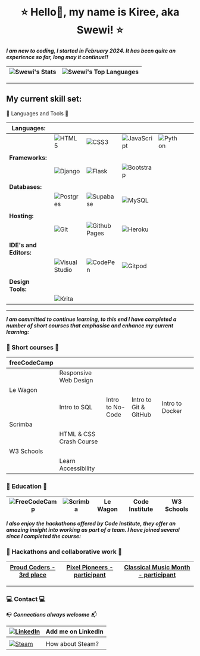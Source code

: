 <h1 align="center"> ⭐ Hello👋, my name is Kiree, aka Swewi! ⭐ </h1>


**_I am new to coding, I started in February 2024.  It has been quite an experience so far, long may it continue!!_**

| ![Swewi's Stats](https://github-readme-stats.vercel.app/api?username=Swewi&theme=vue-dark&show_icons=true&hide_border=false&count_private=true)  | ![Swewi's Top Languages](https://github-readme-stats.vercel.app/api/top-langs/?username=Swewi&theme=vue-dark&show_icons=true&hide_border=false&layout=compact) |
| --- | --- |

---

## My current skill set:

💾 Languages and Tools 💾

| **Languages:** | | | | | | |
| --- | --- | --- | --- | --- | --- | --- |
|  | ![HTML5](https://img.shields.io/badge/html5-%23E34F26.svg?style=for-the-badge&logo=html5&logoColor=white) | ![CSS3](https://img.shields.io/badge/css3-%231572B6.svg?style=for-the-badge&logo=css3&logoColor=white) | ![JavaScript](https://img.shields.io/badge/javascript-%23323330.svg?style=for-the-badge&logo=javascript&logoColor=%23F7DF1E) | ![Python](https://img.shields.io/badge/python-3670A0?style=for-the-badge&logo=python&logoColor=ffdd54) |  |  |
| | | | | | | |
| **Frameworks:** | | | | | | |
|  | ![Django](https://img.shields.io/badge/django-%23092E20.svg?style=for-the-badge&logo=django&logoColor=white) | ![Flask](https://img.shields.io/badge/flask-%23000.svg?style=for-the-badge&logo=flask&logoColor=white) | ![Bootstrap](https://img.shields.io/badge/bootstrap-%238511FA.svg?style=for-the-badge&logo=bootstrap&logoColor=white) |  |  |  |
| | | | | | | |
| **Databases:** | | | | | | |
|  | ![Postgres](https://img.shields.io/badge/postgres-%23316192.svg?style=for-the-badge&logo=postgresql&logoColor=white) | ![Supabase](https://img.shields.io/badge/Supabase-3ECF8E?style=for-the-badge&logo=supabase&logoColor=white) | ![MySQL](https://img.shields.io/badge/mysql-4479A1.svg?style=for-the-badge&logo=mysql&logoColor=white) |  |  |  |
| | | | | | | |
| **Hosting:** | | | | | | |
|  | ![Git](https://img.shields.io/badge/git-%23F05033.svg?style=for-the-badge&logo=git&logoColor=white) | ![Github Pages](https://img.shields.io/badge/github%20pages-121013?style=for-the-badge&logo=github&logoColor=white) | ![Heroku](https://img.shields.io/badge/heroku-%23430098.svg?style=for-the-badge&logo=heroku&logoColor=white) |  |  |  |
| | | | | | | |
| **IDE's and Editors:** | | | | | | |
|  | ![Visual Studio](https://img.shields.io/badge/Visual%20Studio-5C2D91.svg?style=for-the-badge&logo=visual-studio&logoColor=white) | ![CodePen](https://img.shields.io/badge/Codepen-000000?style=for-the-badge&logo=codepen&logoColor=white) | ![Gitpod](https://img.shields.io/badge/gitpod-f06611.svg?style=for-the-badge&logo=gitpod&logoColor=white) |  |  |  |
| | | | | | | |
| **Design Tools:** | | | | | | |
|  | ![Krita](https://img.shields.io/badge/Krita-203759?style=for-the-badge&logo=krita&logoColor=EEF37B) |  |  |  |  |  |

---

**_I am committed to continue learning, to this end I have completed a number of short courses that emphasise and enhance my current learning:_**

### 🎒 Short courses 🎒

| freeCodeCamp | | | | | |
| --- | --- | --- | --- | --- | --- |
|  | Responsive Web Design |  |  |  |  |
| Le Wagon | | | | | |
|  | Intro to SQL | Intro to No-Code  | Intro to Git & GitHub | Intro to Docker |  |
| Scrimba | | | | | |
|  | HTML & CSS Crash Course |  |  |  |  |
| W3 Schools | | | | | |
|  | Learn Accessibility |  |  |  |  |

### 📓 Education 📖

| ![FreeCodeCamp](https://img.shields.io/badge/Freecodecamp-%23123.svg?&style=for-the-badge&logo=freecodecamp&logoColor=green) | ![Scrimba](https://img.shields.io/badge/scrimba-2B283A?style=for-the-badge&logo=scrimba&logoColor=white) | Le Wagon | Code Institute | W3 Schools |
| --- | --- | --- | --- | --- |

**_I also enjoy the hackathons offered by Code Institute, they offer an amazing insight into working as part of a team.  I have joined several since I completed the course:_**

### 👯 Hackathons and collaborative work 👯

| [Proud Coders - 3rd place](https://chronicles-of-pride-9a12d37ba4db.herokuapp.com/) | [Pixel Pioneers - participant](https://swewi.github.io/Invasion-83-Ht-3/) | [Classical Music Month - participant](https://md-ash-dot.github.io/classical-music-hackathon/) |
| --- | --- | --- |

---

### 💻 Contact 💻

📭 **_Connections always welcome_** 📬

| [![LinkedIn](https://img.shields.io/badge/linkedin-%230077B5.svg?style=for-the-badge&logo=linkedin&logoColor=white)](https://www.linkedin.com/in/kireebellamy) | Add me on LinkedIn |
| --- | --- |
| | |
| [![Steam](https://img.shields.io/badge/steam-%23000000.svg?style=for-the-badge&logo=steam&logoColor=white)](https://s.team/p/hrk-bhfk/RVRKTWHN) | How about Steam? |
<!---
Swewi/Swewi is a ✨ special ✨ repository because its `README.md` (this file) appears on your GitHub profile.
You can click the Preview link to take a look at your changes.
--->

